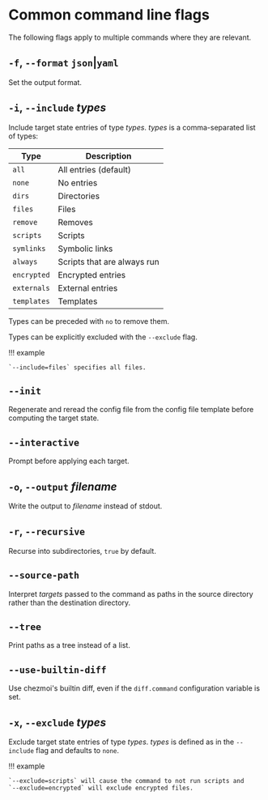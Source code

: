 # Common command line flags

The following flags apply to multiple commands where they are relevant.

## `-f`, `--format` `json`|`yaml`

Set the output format.

## `-i`, `--include` *types*

Include target state entries of type *types*. *types* is a comma-separated list
of types:

| Type        | Description                 |
| ----------- | --------------------------- |
| `all`       | All entries (default)       |
| `none`      | No entries                  |
| `dirs`      | Directories                 |
| `files`     | Files                       |
| `remove`    | Removes                     |
| `scripts`   | Scripts                     |
| `symlinks`  | Symbolic links              |
| `always`    | Scripts that are always run |
| `encrypted` | Encrypted entries           |
| `externals` | External entries            |
| `templates` | Templates                   |

Types can be preceded with `no` to remove them.

Types can be explicitly excluded with the `--exclude` flag.

!!! example

    `--include=files` specifies all files.

## `--init`

Regenerate and reread the config file from the config file template before
computing the target state.

## `--interactive`

Prompt before applying each target.

## `-o`, `--output` *filename*

Write the output to *filename* instead of stdout.

## `-r`, `--recursive`

Recurse into subdirectories, `true` by default.

## `--source-path`

Interpret *targets* passed to the command as paths in the source directory
rather than the destination directory.

## `--tree`

Print paths as a tree instead of a list.

## `--use-builtin-diff`

Use chezmoi's builtin diff, even if the `diff.command` configuration variable
is set.

## `-x`, `--exclude` *types*

Exclude target state entries of type *types*. *types* is defined as in the
`--include` flag and defaults to `none`.

!!! example

    `--exclude=scripts` will cause the command to not run scripts and
    `--exclude=encrypted` will exclude encrypted files.
